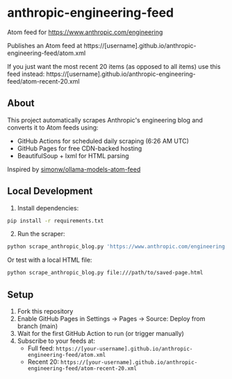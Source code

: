 # anthropic-engineering-feed

Atom feed for <https://www.anthropic.com/engineering>

Publishes an Atom feed at https://[username].github.io/anthropic-engineering-feed/atom.xml

If you just want the most recent 20 items (as opposed to all items) use this feed instead: https://[username].github.io/anthropic-engineering-feed/atom-recent-20.xml

## About

This project automatically scrapes Anthropic's engineering blog and converts it to Atom feeds using:

- GitHub Actions for scheduled daily scraping (6:26 AM UTC)
- GitHub Pages for free CDN-backed hosting
- BeautifulSoup + lxml for HTML parsing

Inspired by [simonw/ollama-models-atom-feed](https://github.com/simonw/ollama-models-atom-feed)

## Local Development

1. Install dependencies:

```bash
pip install -r requirements.txt
```

2. Run the scraper:

```bash
python scrape_anthropic_blog.py 'https://www.anthropic.com/engineering'
```

Or test with a local HTML file:

```bash
python scrape_anthropic_blog.py file:///path/to/saved-page.html
```

## Setup

1. Fork this repository
2. Enable GitHub Pages in Settings → Pages → Source: Deploy from branch (main)
3. Wait for the first GitHub Action to run (or trigger manually)
4. Subscribe to your feeds at:
   - Full feed: `https://[your-username].github.io/anthropic-engineering-feed/atom.xml`
   - Recent 20: `https://[your-username].github.io/anthropic-engineering-feed/atom-recent-20.xml`
